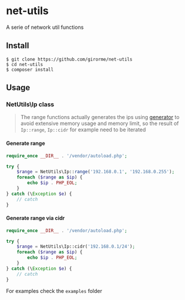 # net-utils
A serie of network util functions


## Install
```
$ git clone https://github.com/girorme/net-utils
$ cd net-utils
$ composer install
```

## Usage

### NetUtils\Ip class

> The range functions actually generates the ips using [generator](https://www.php.net/manual/en/class.generator) to avoid extensive memory usage and memory limit, so the result of `Ip::range`, `Ip::cidr` for example need to be iterated

#### Generate range
```php
require_once __DIR__ . '/vendor/autoload.php';

try {
    $range = NetUtils\Ip::range('192.168.0.1', '192.168.0.255');
    foreach ($range as $ip) {
        echo $ip . PHP_EOL;
    }
} catch (\Exception $e) {
    // catch
}

```

#### Generate range via cidr
```php
require_once __DIR__ . '/vendor/autoload.php';

try {
    $range = NetUtils\Ip::cidr('192.168.0.1/24');
    foreach ($range as $ip) {
        echo $ip . PHP_EOL;
    }
} catch (\Exception $e) {
    // catch
}
```

For examples check the `examples` folder
